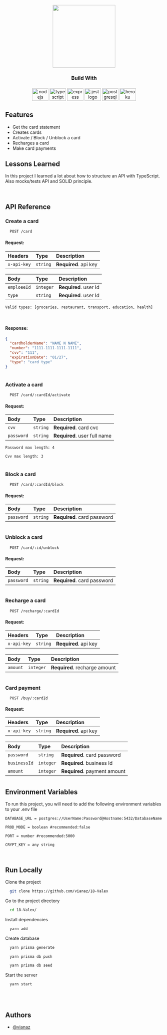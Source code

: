 <br clear="both">

<div align="center">
  <img height="200" src="https://cdn2.iconfinder.com/data/icons/flat-seo-web-ikooni/128/flat_seo2-21-256.png"  />
</div>

###

<h3 align="center">Build With</h3>

###

<div align="center">
  <img src="https://cdn.jsdelivr.net/gh/devicons/devicon/icons/nodejs/nodejs-original.svg" height="40" width="52" alt="nodejs logo"  />
  <img src="https://cdn.jsdelivr.net/gh/devicons/devicon/icons/typescript/typescript-original.svg" height="40" width="52" alt="typescript logo"  />
  <img src="https://cdn.jsdelivr.net/gh/devicons/devicon/icons/express/express-original.svg" height="40" width="52" alt="express logo"  />
  <img src="https://cdn.jsdelivr.net/gh/devicons/devicon/icons/jest/jest-plain.svg" height="40" width="52" alt="jest logo"  />
  <img src="https://cdn.jsdelivr.net/gh/devicons/devicon/icons/postgresql/postgresql-original.svg" height="40" width="52" alt="postgresql logo"  />
  <img src="https://cdn.jsdelivr.net/gh/devicons/devicon/icons/heroku/heroku-original.svg" height="40" width="52" alt="heroku logo"  />
</div>

###

## Features

- Get the card statement
- Creates cards
- Activate / Block / Unblock a card
- Recharges a card
- Make card payments
## Lessons Learned

In this project I learned a lot about how to structure an API with TypeScript. Also mocks/tests API and SOLID 
principle.

</br>

## API Reference

### Create a card

```http
  POST /card
```

#### Request:

####

| Headers     | Type     | Description           |
| :---------- | :------- | :-------------------- |
| `x-api-key` | `string` | **Required**. api key |

| Body        | Type      | Description           |
| :---------- | :-------- | :-------------------- |
| `emploeeId` | `integer` | **Required**. user Id |
| `type`      | `string`  | **Required**. user Id |

`Valid types: [groceries, restaurant, transport, education, health]`

</br>

#### Response:

```json
{
  "cardholderName": "NAME N NAME",
  "number": "1111-1111-1111-1111",
  "cvv": "111",
  "expirationDate": "01/27",
  "type": "card type"
}
```

#

### Activate a card

```http
  POST /card/:cardId/activate
```

#### Request:

| Body       | Type     | Description                  |
| :--------- | :------- | :--------------------------- |
| `cvv`      | `string` | **Required**. card cvc       |
| `password` | `string` | **Required**. user full name |

`Password max length: 4`

`Cvv max length: 3`

#

### Block a card

```http
  POST /card/:cardId/block
```

#### Request:

| Body       | Type     | Description                 |
| :--------- | :------- | :-------------------------- |
| `password` | `string` | **Required**. card password |

#

### Unblock a card

```http
  POST /card/:id/unblock
```

#### Request:

| Body       | Type     | Description                 |
| :--------- | :------- | :-------------------------- |
| `password` | `string` | **Required**. card password |

#

### Recharge a card

```http
  POST /recharge/:cardId
```

#### Request:

| Headers     | Type     | Description           |
| :---------- | :------- | :-------------------- |
| `x-api-key` | `string` | **Required**. api key |

####

| Body     | Type      | Description                   |
| :------- | :-------- | :---------------------------- |
| `amount` | `integer` | **Required**. recharge amount |

#

### Card payment

```http
  POST /buy/:cardId
```

#### Request:

| Headers     | Type     | Description           |
| :---------- | :------- | :-------------------- |
| `x-api-key` | `string` | **Required**. api key |

####

| Body             | Type      | Description                        |
| :--------------- | :-------- | :--------------------------------- |
| `password`       | `string`  | **Required**. card password        |
| `businessId`     | `integer` | **Required**. business Id          |
| `amount`         | `integer` | **Required**. payment amount       |

#

## Environment Variables

To run this project, you will need to add the following environment variables to your .env file

`DATABASE_URL = postgres://UserName:Password@Hostname:5432/DatabaseName`

`PROD_MODE = boolean #recommended:false`

`PORT = number #recommended:5000`

`CRYPT_KEY = any string`

</br>

## Run Locally

Clone the project

```bash
  git clone https://github.com/vianaz/18-Valex
```

Go to the project directory

```bash
  cd 18-Valex/
```

Install dependencies

```bash
  yarn add
```

Create database

```bash
  yarn prisma generate
```

```bash
  yarn prisma db push
```

```bash
  yarn prisma db seed
```

Start the server

```bash
  yarn start
```

</br>

</br>

## Authors

- [@vianaz](https://www.github.com/vianaz)
